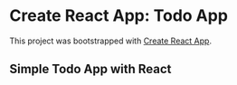 # Create React App: Todo App

This project was bootstrapped with [Create React App](https://github.com/facebook/create-react-app).

## Simple Todo App with React
